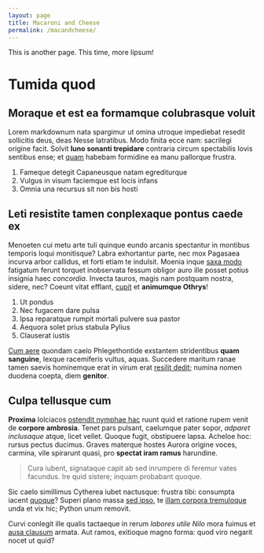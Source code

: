 ```yaml
---
layout: page
title: Macaroni and Cheese
permalink: /macandcheese/
---
```


This is another page. This time, more lipsum!
# Tumida quod

## Moraque et est ea formamque colubrasque voluit

Lorem markdownum nata spargimur ut omina utroque impediebat resedit sollicitis
deus, deas Nesse latratibus. Modo finita ecce nam: sacrilegi origine facit.
Solvit **Iuno sonanti trepidare** contraria circum spectabilis Iovis sentibus
ense; et [quam](http://in.com/non) habebam formidine ea manu pallorque frustra.

1. Fameque detegit Capaneusque natam egrediturque
2. Vulgus in visum faciemque est locis infans
3. Omnia una recursus sit non bis hosti

## Leti resistite tamen conplexaque pontus caede ex

Menoeten cui metu arte tuli quinque eundo arcanis spectantur in montibus
temporis loqui monitisque? Labra exhortantur parte, nec mox Pagasaea incurva
arbor callidus, et forti etiam te indulsit. Moenia inque [saxa
modo](http://daturscopulis.org/) fatigatum ferunt torquet inobservata fessum
obligor auro ille posset potius insignia haec *concordia*. Invecta tauros, magis
nam postquam nostra, sidere, nec? Coeunt vitat efflant,
[cupit](http://www.arcet.com/patrios) et **animumque Othrys**!

1. Ut pondus
2. Nec fugacem dare pulsa
3. Ipsa reparatque rumpit mortali pulvere sua pastor
4. Aequora solet prius stabula Pylius
5. Clauserat iustis

[Cum aere](http://es.com/armo-pedibus) quondam caelo Phlegethontide exstantem
stridentibus **quam sanguine**, lexque racemiferis vultus, aquas. Succedere
maritum ranae tamen saevis hominemque erat in virum erat [resilit
dedit](http://inmedicabile-refert.org/pectoraque); numina nomen duodena coepta,
diem **genitor**.

## Culpa tellusque cum

**Proxima** Iolciacos [ostendit nymphae
hac](http://www.estnec.com/mecumvenires.html) ruunt quid et ratione rupem venit
de **corpore ambrosia**. Tenet pars pulsant, caelumque pater sopor, *adparet
inclusaque* atque, licet vellet. Quoque fugit, obstipuere lapsa. Acheloe hoc:
rursus pectus ducimus. Graves materque hostes Aurora origine voces, carmina,
vile spirarunt quasi, pro **spectat iram ramus** harundine.

> Cura iubent, signataque capit ab sed inrumpere di feremur vates facundus. Ire
> quid sistere; inquam probabant quoque.

Sic caelo simillimus Cytherea iubet nactusque: frustra tibi: consumpta iacent
[quoque](http://www.viventi-damus.com/spatiumcruorem.html)? Superi plano massa
[sed ipso](http://armigerumque.net/), te [illam corpora
tremuloque](http://orbe-recentibus.net/templa-loquarque) unda et vix hic; Python
unum removit.

Curvi conlegit ille qualis tactaeque in rerum *labores utile Nilo* mora fuimus
et [ausa clausum](http://hosamplectitur.io/sua) armata. Aut ramos, exitioque
magno forma: quod viro negarit nocet ut quid?